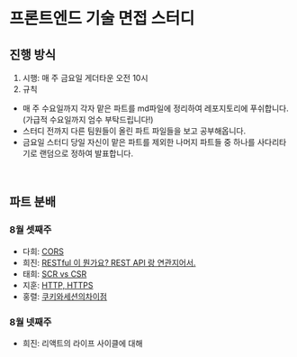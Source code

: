 # 프론트엔드 기술 면접 스터디

## 진행 방식

1. 시행: 매 주 금요일 게더타운 오전 10시
2. 규칙

- 매 주 수요일까지 각자 맡은 파트를 md파일에 정리하여 레포지토리에 푸쉬합니다. (가급적 수요일까지 엄수 부탁드립니다!)
- 스터디 전까지 다른 팀원들이 올린 파트 파일들을 보고 공부해옵니다.
- 금요일 스터디 당일 자신이 맡은 파트를 제외한 나머지 파트들 중 하나를 사다리타기로 랜덤으로 정하여 발표합니다.

<br>
 
## 파트 분배
### 8월 셋째주
- 다희: <a href = "https://github.com/likelion-FEschool-TEAM6-muscles/technical-interview-for-muscles/blob/main/%EB%84%A4%ED%8A%B8%EC%9B%8C%ED%81%AC/CORS.md"> CORS</a>
- 희진: <a href="https://github.com/likelion-FEschool-TEAM6-muscles/technical-interview-for-muscles/blob/main/Web/RESTfulAPI.md">RESTful 이 뭔가요? REST API 랑 연관지어서.</a>
- 태희: <a href = "https://github.com/likelion-FEschool-TEAM6-muscles/technical-interview-for-muscles/blob/main/CS/CSR%20vs%20SSR.md">SCR vs CSR</a>
- 지훈: <a href='https://github.com/likelion-FEschool-TEAM6-muscles/technical-interview-for-muscles/blob/main/%EB%84%A4%ED%8A%B8%EC%9B%8C%ED%81%AC/HTTP-HTTPS.md'>HTTP, HTTPS</a>
- 홍렬: <a href = https://github.com/likelion-FEschool-TEAM6-muscles/technical-interview-for-muscles/blob/main/CS/%EC%BF%A0%ED%82%A4%EC%99%80%EC%84%B8%EC%85%98.md>쿠키와세션의차이점</a>

### 8월 넷째주
- 희진: 리액트의 라이프 사이클에 대해 
